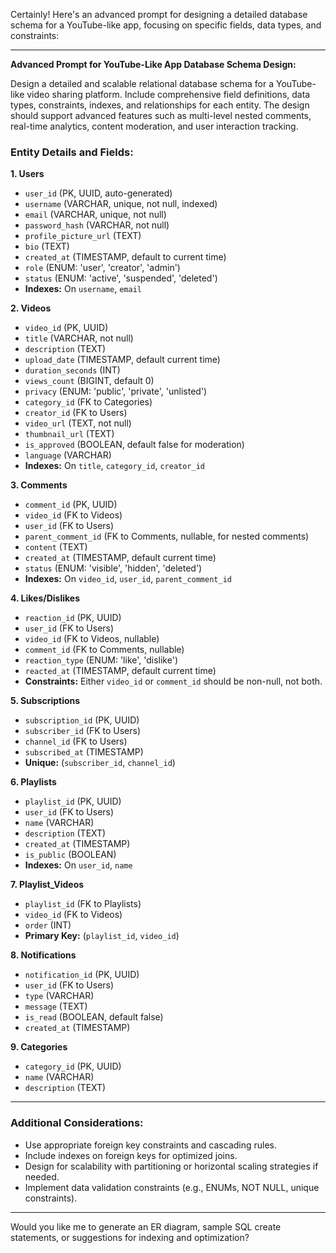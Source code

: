 Certainly! Here's an advanced prompt for designing a detailed database schema for a YouTube-like app, focusing on specific fields, data types, and constraints:

---

**Advanced Prompt for YouTube-Like App Database Schema Design:**

Design a detailed and scalable relational database schema for a YouTube-like video sharing platform. Include comprehensive field definitions, data types, constraints, indexes, and relationships for each entity. The design should support advanced features such as multi-level nested comments, real-time analytics, content moderation, and user interaction tracking.

### Entity Details and Fields:

**1. Users**
- `user_id` (PK, UUID, auto-generated)
- `username` (VARCHAR, unique, not null, indexed)
- `email` (VARCHAR, unique, not null)
- `password_hash` (VARCHAR, not null)
- `profile_picture_url` (TEXT)
- `bio` (TEXT)
- `created_at` (TIMESTAMP, default to current time)
- `role` (ENUM: 'user', 'creator', 'admin')
- `status` (ENUM: 'active', 'suspended', 'deleted')
- **Indexes:** On `username`, `email`

**2. Videos**
- `video_id` (PK, UUID)
- `title` (VARCHAR, not null)
- `description` (TEXT)
- `upload_date` (TIMESTAMP, default current time)
- `duration_seconds` (INT)
- `views_count` (BIGINT, default 0)
- `privacy` (ENUM: 'public', 'private', 'unlisted')
- `category_id` (FK to Categories)
- `creator_id` (FK to Users)
- `video_url` (TEXT, not null)
- `thumbnail_url` (TEXT)
- `is_approved` (BOOLEAN, default false for moderation)
- `language` (VARCHAR)
- **Indexes:** On `title`, `category_id`, `creator_id`

**3. Comments**
- `comment_id` (PK, UUID)
- `video_id` (FK to Videos)
- `user_id` (FK to Users)
- `parent_comment_id` (FK to Comments, nullable, for nested comments)
- `content` (TEXT)
- `created_at` (TIMESTAMP, default current time)
- `status` (ENUM: 'visible', 'hidden', 'deleted')
- **Indexes:** On `video_id`, `user_id`, `parent_comment_id`

**4. Likes/Dislikes**
- `reaction_id` (PK, UUID)
- `user_id` (FK to Users)
- `video_id` (FK to Videos, nullable)
- `comment_id` (FK to Comments, nullable)
- `reaction_type` (ENUM: 'like', 'dislike')
- `reacted_at` (TIMESTAMP, default current time)
- **Constraints:** Either `video_id` or `comment_id` should be non-null, not both.

**5. Subscriptions**
- `subscription_id` (PK, UUID)
- `subscriber_id` (FK to Users)
- `channel_id` (FK to Users)
- `subscribed_at` (TIMESTAMP)
- **Unique:** (`subscriber_id`, `channel_id`)

**6. Playlists**
- `playlist_id` (PK, UUID)
- `user_id` (FK to Users)
- `name` (VARCHAR)
- `description` (TEXT)
- `created_at` (TIMESTAMP)
- `is_public` (BOOLEAN)
- **Indexes:** On `user_id`, `name`

**7. Playlist_Videos**
- `playlist_id` (FK to Playlists)
- `video_id` (FK to Videos)
- `order` (INT)
- **Primary Key:** (`playlist_id`, `video_id`)

**8. Notifications**
- `notification_id` (PK, UUID)
- `user_id` (FK to Users)
- `type` (VARCHAR)
- `message` (TEXT)
- `is_read` (BOOLEAN, default false)
- `created_at` (TIMESTAMP)

**9. Categories**
- `category_id` (PK, UUID)
- `name` (VARCHAR)
- `description` (TEXT)

---

### Additional Considerations:
- Use appropriate foreign key constraints and cascading rules.
- Include indexes on foreign keys for optimized joins.
- Design for scalability with partitioning or horizontal scaling strategies if needed.
- Implement data validation constraints (e.g., ENUMs, NOT NULL, unique constraints).

---

Would you like me to generate an ER diagram, sample SQL create statements, or suggestions for indexing and optimization?
